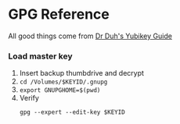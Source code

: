 # GPG Reference
All good things come from [Dr Duh's Yubikey Guide](https://github.com/drduh/YubiKey-Guide)

### Load master key
1. Insert backup thumbdrive and decrypt
2. `cd /Volumes/$KEYID/.gnupg`
3. `export GNUPGHOME=$(pwd)`
4. Verify
    ```
    gpg --expert --edit-key $KEYID
    ```
